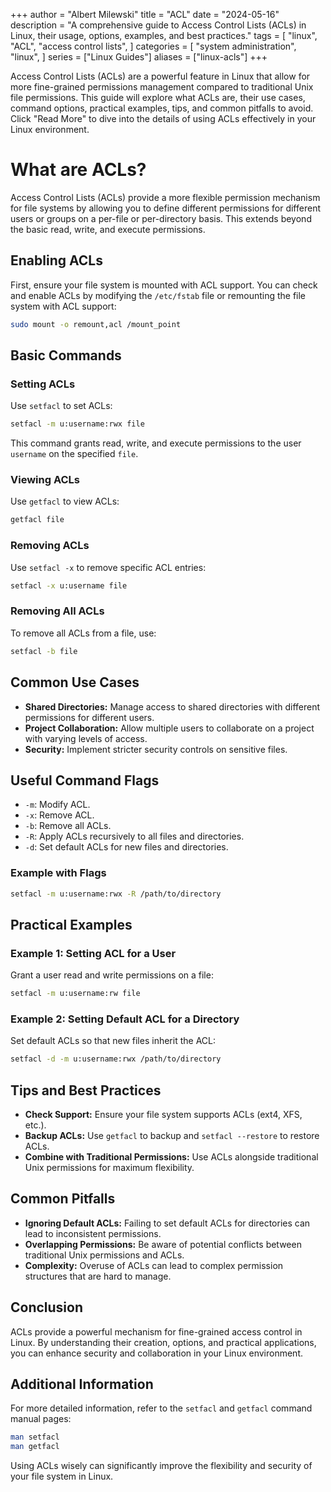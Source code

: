
+++
author = "Albert Milewski"
title = "ACL"
date = "2024-05-16"
description = "A comprehensive guide to Access Control Lists (ACLs) in Linux, their usage, options, examples, and best practices."
tags = [
    "linux",
    "ACL",
    "access control lists",
]
categories = [
    "system administration",
    "linux",
]
series = ["Linux Guides"]
aliases = ["linux-acls"]
+++

Access Control Lists (ACLs) are a powerful feature in Linux that allow for more fine-grained permissions management compared to traditional Unix file permissions. This guide will explore what ACLs are, their use cases, command options, practical examples, tips, and common pitfalls to avoid. Click "Read More" to dive into the details of using ACLs effectively in your Linux environment.


# What are ACLs?

Access Control Lists (ACLs) provide a more flexible permission mechanism for file systems by allowing you to define different permissions for different users or groups on a per-file or per-directory basis. This extends beyond the basic read, write, and execute permissions.

## Enabling ACLs

First, ensure your file system is mounted with ACL support. You can check and enable ACLs by modifying the `/etc/fstab` file or remounting the file system with ACL support:

```bash
sudo mount -o remount,acl /mount_point
```

## Basic Commands

### Setting ACLs

Use `setfacl` to set ACLs:

```bash
setfacl -m u:username:rwx file
```

This command grants read, write, and execute permissions to the user `username` on the specified `file`.

### Viewing ACLs

Use `getfacl` to view ACLs:

```bash
getfacl file
```

### Removing ACLs

Use `setfacl -x` to remove specific ACL entries:

```bash
setfacl -x u:username file
```

### Removing All ACLs

To remove all ACLs from a file, use:

```bash
setfacl -b file
```

## Common Use Cases

- **Shared Directories:** Manage access to shared directories with different permissions for different users.
- **Project Collaboration:** Allow multiple users to collaborate on a project with varying levels of access.
- **Security:** Implement stricter security controls on sensitive files.

## Useful Command Flags

- `-m`: Modify ACL.
- `-x`: Remove ACL.
- `-b`: Remove all ACLs.
- `-R`: Apply ACLs recursively to all files and directories.
- `-d`: Set default ACLs for new files and directories.

### Example with Flags

```bash
setfacl -m u:username:rwx -R /path/to/directory
```

## Practical Examples

### Example 1: Setting ACL for a User

Grant a user read and write permissions on a file:

```bash
setfacl -m u:username:rw file
```

### Example 2: Setting Default ACL for a Directory

Set default ACLs so that new files inherit the ACL:

```bash
setfacl -d -m u:username:rwx /path/to/directory
```

## Tips and Best Practices

- **Check Support:** Ensure your file system supports ACLs (ext4, XFS, etc.).
- **Backup ACLs:** Use `getfacl` to backup and `setfacl --restore` to restore ACLs.
- **Combine with Traditional Permissions:** Use ACLs alongside traditional Unix permissions for maximum flexibility.

## Common Pitfalls

- **Ignoring Default ACLs:** Failing to set default ACLs for directories can lead to inconsistent permissions.
- **Overlapping Permissions:** Be aware of potential conflicts between traditional Unix permissions and ACLs.
- **Complexity:** Overuse of ACLs can lead to complex permission structures that are hard to manage.

## Conclusion

ACLs provide a powerful mechanism for fine-grained access control in Linux. By understanding their creation, options, and practical applications, you can enhance security and collaboration in your Linux environment.

## Additional Information

For more detailed information, refer to the `setfacl` and `getfacl` command manual pages:

```bash
man setfacl
man getfacl
```

Using ACLs wisely can significantly improve the flexibility and security of your file system in Linux.
